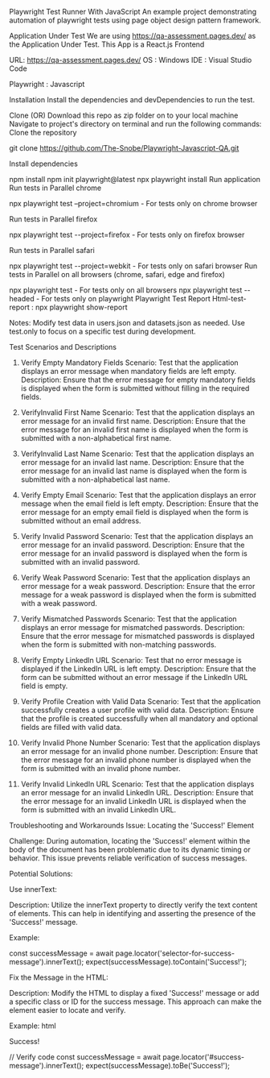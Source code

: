 Playwright Test Runner With JavaScript
An example project demonstrating automation of playwright tests using page object design pattern framework.

Application Under Test
We are using https://qa-assessment.pages.dev/ as the Application Under Test. This App is a React.js Frontend

URL: https://qa-assessment.pages.dev/
OS : Windows
IDE : Visual Studio Code

Playwright : Javascript 


Installation
Install the dependencies and devDependencies to run the test.

Clone (OR) Download this repo as zip folder on to your local machine
Navigate to project's directory on terminal and run the following commands:
Clone the repository

git clone https://github.com/The-Snobe/Playwright-Javascript-QA.git

Install dependencies

npm install
npm init playwright@latest
npx playwright install 
Run application
Run tests in Parallel chrome

npx playwright test –project=chromium - For tests only on chrome browser

Run tests in Parallel firefox

npx playwright test --project=firefox - For tests only on firefox browser

Run tests in Parallel safari

npx playwright test --project=webkit - For tests only on safari browser
Run tests in Parallel on all browsers (chrome, safari, edge and firefox)

npx playwright test  - For tests only on all browsers
npx playwright test --headed - For tests only on playwright
Playwright Test Report
Html-test-report :
npx playwright show-report


Notes:
Modify test data in users.json and datasets.json as needed.
Use test.only to focus on a specific test during development.

Test Scenarios and Descriptions
1.  Verify Empty Mandatory Fields
Scenario: Test that the application displays an error message when mandatory fields are left empty.
Description: Ensure that the error message for empty mandatory fields is displayed when the form is submitted without filling in the required fields.

2.  VerifyInvalid First Name
Scenario: Test that the application displays an error message for an invalid first name.
Description: Ensure that the error message for an invalid first name is displayed when the form is submitted with a non-alphabetical first name.

3.  VerifyInvalid Last Name
Scenario: Test that the application displays an error message for an invalid last name.
Description: Ensure that the error message for an invalid last name is displayed when the form is submitted with a non-alphabetical last name.

4.  Verify Empty Email
Scenario: Test that the application displays an error message when the email field is left empty.
Description: Ensure that the error message for an empty email field is displayed when the form is submitted without an email address.

5.  Verify Invalid Password
Scenario: Test that the application displays an error message for an invalid password.
Description: Ensure that the error message for an invalid password is displayed when the form is submitted with an invalid password.

6.  Verify Weak Password
Scenario: Test that the application displays an error message for a weak password.
Description: Ensure that the error message for a weak password is displayed when the form is submitted with a weak password.

7.  Verify Mismatched Passwords
Scenario: Test that the application displays an error message for mismatched passwords.
Description: Ensure that the error message for mismatched passwords is displayed when the form is submitted with non-matching passwords.

8.  Verify Empty LinkedIn URL
Scenario: Test that no error message is displayed if the LinkedIn URL is left empty.
Description: Ensure that the form can be submitted without an error message if the LinkedIn URL field is empty.

9.  Verify Profile Creation with Valid Data
Scenario: Test that the application successfully creates a user profile with valid data.
Description: Ensure that the profile is created successfully when all mandatory and optional fields are filled with valid data.

10.  Verify Invalid Phone Number
Scenario: Test that the application displays an error message for an invalid phone number.
Description: Ensure that the error message for an invalid phone number is displayed when the form is submitted with an invalid phone number.

11.  Verify Invalid LinkedIn URL
Scenario: Test that the application displays an error message for an invalid LinkedIn URL.
Description: Ensure that the error message for an invalid LinkedIn URL is displayed when the form is submitted with an invalid LinkedIn URL.


Troubleshooting and Workarounds
Issue: Locating the 'Success!' Element

Challenge:
During automation, locating the 'Success!' element within the body of the document has been problematic due to its dynamic timing or behavior. This issue prevents reliable verification of success messages.

Potential Solutions:

Use innerText:

Description: Utilize the innerText property to directly verify the text content of elements. This can help in identifying and asserting the presence of the 'Success!' message.

Example:

const successMessage = await page.locator('selector-for-success-message').innerText();
expect(successMessage).toContain('Success!');

Fix the Message in the HTML:

Description: Modify the HTML to display a fixed 'Success!' message or add a specific class or ID for the success message. This approach can make the element easier to locate and verify.

Example:
html

<!-- HTML modify-->
<div id="success-message">Success!</div>


// Verify code
const successMessage = await page.locator('#success-message').innerText();
expect(successMessage).toBe('Success!');

